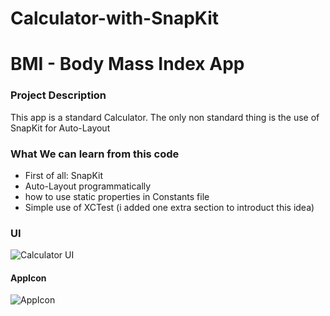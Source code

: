 # Calculator-with-SnapKit

# BMI - Body Mass Index App

### Project Description
This app is a standard Calculator.
The only non standard thing is the use of SnapKit for Auto-Layout 

### What We can learn from this code

* First of all: SnapKit
* Auto-Layout programmatically
* how to use static properties in Constants file
* Simple use of XCTest (i added one extra section to introduct this idea)

### UI

![Calculator UI](https://user-images.githubusercontent.com/73897166/137952947-161fcd65-1c83-486a-9ab0-0343e7080b74.png)

#### AppIcon

![AppIcon](https://user-images.githubusercontent.com/73897166/137953462-1b12be3f-2012-40eb-8ff5-7ab3f04f997b.png)
